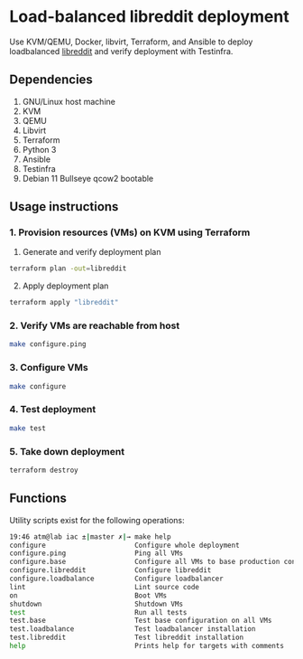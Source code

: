 # Load-balanced libreddit deployment

Use KVM/QEMU, Docker, libvirt, Terraform, and Ansible to deploy
loadbalanced [libreddit](https://github.com/libreddit/libreddit/) and
verify deployment with Testinfra.

## Dependencies

1. GNU/Linux host machine
2. KVM
3. QEMU
4. Libvirt
5. Terraform
6. Python 3
7. Ansible
8. Testinfra
9. Debian 11 Bullseye qcow2 bootable

## Usage instructions

### 1. Provision resources (VMs) on KVM using Terraform

1. Generate and verify deployment plan

```bash
terraform plan -out=libreddit
```

2. Apply deployment plan

```bash
terraform apply "libreddit"
```

### 2. Verify VMs are reachable from host

```bash
make configure.ping
```

### 3. Configure VMs

```bash
make configure
```

### 4. Test deployment

```bash
make test
```

### 5. Take down deployment

```bash
terraform destroy
```

## Functions

Utility scripts exist for the following operations:

```bash
19:46 atm@lab iac ±|master ✗|→ make help
configure                      Configure whole deployment
configure.ping                 Ping all VMs
configure.base                 Configure all VMs to base production configuration
configure.libreddit            Configure libreddit
configure.loadbalance          Configure loadbalancer
lint                           Lint source code
on                             Boot VMs
shutdown                       Shutdown VMs
test                           Run all tests
test.base                      Test base configuration on all VMs
test.loadbalance               Test loadbalancer installation
test.libreddit                 Test libreddit installation
help                           Prints help for targets with comments
```
